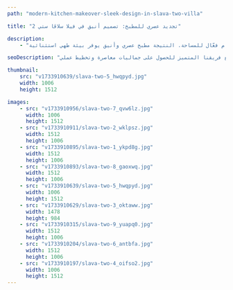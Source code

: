 ```yaml
---
path: "modern-kitchen-makeover-sleek-design-in-slava-two-villa"

title: "تجديد عصري للمطبخ: تصميم أنيق في فيلا سلاڤا ستي 2"

description:
    - "قمنا بتجديد مطبخ فيلا تقع في سلاڤا ستي، مع التركيز على دمج العناصر التصميمية المعاصرة والجماليات الحديثة. نفّذ فريقنا تركيب خزائن مبتكرة وحلول تخزين متطورة في جميع أنحاء المكان. تم اختيار كل تفصيل بعناية لخلق مظهر أنيق وبسيط مع تحقيق أقصى استفادة وظيفية، وتعزيز حركة سلسة واستخدام فعّال للمساحة. النتيجة مطبخ عصري وأنيق يوفر بيئة طهي استثنائية."

seoDescription: "اكتشف تجديد المطبخ الفاخر في فيلا سلاڤا ستي، مع تصميم حديث، وخزائن مخصصة وحلول تخزين ذكية. حوّل مطبخك مع فريقنا المتميز للحصول على جماليات معاصرة وتخطيط عملي."

thumbnail:
    src: "v1733910639/slava-two-5_hwqpyd.jpg"
    width: 1006
    height: 1512

images:
    - src: "v1733910956/slava-two-7_qvw6lz.jpg"
      width: 1006
      height: 1512
    - src: "v1733910911/slava-two-2_wklpsz.jpg"
      width: 1512
      height: 1006
    - src: "v1733910895/slava-two-1_ykpd8g.jpg"
      width: 1512
      height: 1006
    - src: "v1733910893/slava-two-8_gaoxwq.jpg"
      width: 1512
      height: 1006
    - src: "v1733910639/slava-two-5_hwqpyd.jpg"
      width: 1006
      height: 1512
    - src: "v1733910629/slava-two-3_oktaww.jpg"
      width: 1478
      height: 984
    - src: "v1733910315/slava-two-9_yuapq0.jpg"
      width: 1512
      height: 1006
    - src: "v1733910204/slava-two-6_antbfa.jpg"
      width: 1512
      height: 1006
    - src: "v1733910197/slava-two-4_oifso2.jpg"
      width: 1006
      height: 1512
---
```

